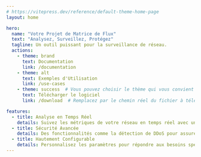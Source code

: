 ```yaml
---
# https://vitepress.dev/reference/default-theme-home-page
layout: home

hero:
  name: "Votre Projet de Matrice de Flux"
  text: "Analysez, Surveillez, Protégez"
  tagline: Un outil puissant pour la surveillance de réseau.
  actions:
    - theme: brand
      text: Documentation
      link: /documentation
    - theme: alt
      text: Exemples d'Utilisation
      link: /use-cases
    - theme: success  # Vous pouvez choisir le thème qui vous convient
      text: Télécharger le logiciel
      link: /download  # Remplacez par le chemin réel du fichier à télécharger

features:
  - title: Analyse en Temps Réel
    details: Suivez les métriques de votre réseau en temps réel avec une interface utilisateur intuitive.
  - title: Sécurité Avancée
    details: Des fonctionnalités comme la détection de DDoS pour assurer la sécurité de votre réseau.
  - title: Hautement Configurable
    details: Personnalisez les paramètres pour répondre aux besoins spécifiques de votre environnement de réseau.
---
```

